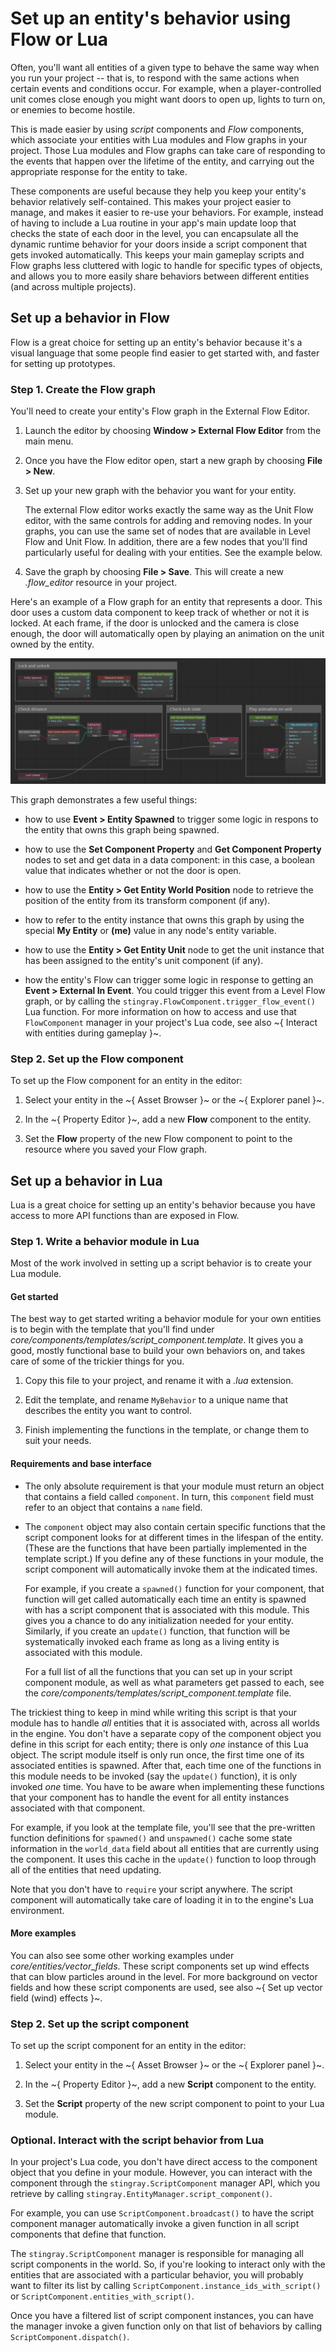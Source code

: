 # Set up an entity's behavior using Flow or Lua

Often, you'll want all entities of a given type to behave the same way when you run your project -- that is, to respond with the same actions when certain events and conditions occur. For example, when a player-controlled unit comes close enough you might want doors to open up, lights to turn on, or enemies to become hostile.

This is made easier by using *script* components and *Flow* components, which associate your entities with Lua modules and Flow graphs in your project. Those Lua modules and Flow graphs can take care of responding to the events that happen over the lifetime of the entity, and carrying out the appropriate response for the entity to take.

These components are useful because they help you keep your entity's behavior relatively self-contained. This makes your project easier to manage, and makes it easier to re-use your behaviors. For example, instead of having to include a Lua routine in your app's main update loop that checks the state of each door in the level, you can encapsulate all the dynamic runtime behavior for your doors inside a script component that gets invoked automatically. This keeps your main gameplay scripts and Flow graphs less cluttered with logic to handle for specific types of objects, and allows you to more easily share behaviors between different entities (and across multiple projects).

## Set up a behavior in Flow

Flow is a great choice for setting up an entity's behavior because it's a visual language that some people find easier to get started with, and faster for setting up prototypes.

### Step 1. Create the Flow graph

You'll need to create your entity's Flow graph in the External Flow Editor.

1.	Launch the editor by choosing **Window > External Flow Editor** from the main menu.

2.	Once you have the Flow editor open, start a new graph by choosing **File > New**.

3.	Set up your new graph with the behavior you want for your entity.

	The external Flow editor works exactly the same way as the Unit Flow editor, with the same controls for adding and removing nodes. In your graphs, you can use the same set of nodes that are available in Level Flow and Unit Flow. In addition, there are a few nodes that you'll find particularly useful for dealing with your entities. See the example below.

4.	Save the graph by choosing **File > Save**. This will create a new *.flow_editor* resource in your project.

Here's an example of a Flow graph for an entity that represents a door. This door uses a custom data component to keep track of whether or not it is locked. At each frame, if the door is unlocked and the camera is close enough, the door will automatically open by playing an animation on the unit owned by the entity.

![Sample entity Flow graph](../images/entity_flow_example.png)

This graph demonstrates a few useful things:

-	how to use **Event > Entity Spawned** to trigger some logic in respons to the entity that owns this graph being spawned.

-	how to use the **Set Component Property** and **Get Component Property** nodes to set and get data in a data component: in this case, a boolean value that indicates whether or not the door is open.

-	how to use the **Entity > Get Entity World Position** node to retrieve the position of the entity from its transform component (if any).

-	how to refer to the entity instance that owns this graph by using the special **My Entity** or **(me)** value in any node's entity variable.

-	how to use the **Entity > Get Entity Unit** node to get the unit instance that has been assigned to the entity's unit component (if any).

-	how the entity's Flow can trigger some logic in response to getting an **Event > External In Event**. You could trigger this event from a Level Flow graph, or by calling the `stingray.FlowComponent.trigger_flow_event()` Lua function. For more information on how to access and use that `FlowComponent` manager in your project's Lua code, see also ~{ Interact with entities during gameplay }~.

### Step 2. Set up the Flow component

To set up the Flow component for an entity in the editor:

1.	Select your entity in the ~{ Asset Browser }~ or the ~{ Explorer panel }~.

2.	In the ~{ Property Editor }~, add a new **Flow** component to the entity.

3.	Set the **Flow** property of the new Flow component to point to the resource where you saved your Flow graph.

## Set up a behavior in Lua

Lua is a great choice for setting up an entity's behavior because you have access to more API functions than are exposed in Flow.

### Step 1. Write a behavior module in Lua

Most of the work involved in setting up a script behavior is to create your Lua module.

#### Get started

The best way to get started writing a behavior module for your own entities is to begin with the template that you'll find under *core/components/templates/script_component.template*. It gives you a good, mostly functional base to build your own behaviors on, and takes care of some of the trickier things for you.

1.	Copy this file to your project, and rename it with a *.lua* extension.

2.	Edit the template, and rename `MyBehavior` to a unique name that describes the entity you want to control.

3.	Finish implementing the functions in the template, or change them to suit your needs.

#### Requirements and base interface

-	The only absolute requirement is that your module must return an object that contains a field called `component`. In turn, this `component` field must refer to an object that contains a `name` field.

-	The `component` object may also contain certain specific functions that the script component looks for at different times in the lifespan of the entity. (These are the functions that have been partially implemented in the template script.) If you define any of these functions in your module, the script component will automatically invoke them at the indicated times.

	For example, if you create a `spawned()` function for your component, that function will get called automatically each time an entity is spawned with has a script component that is associated with this module. This gives you a chance to do any initialization needed for your entity. Similarly, if you create an `update()` function, that function will be systematically invoked each frame as long as a living entity is associated with this module.

	For a full list of all the functions that you can set up in your script component module, as well as what parameters get passed to each, see the *core/components/templates/script_component.template* file.

The trickiest thing to keep in mind while writing this script is that your module has to handle *all* entities that it is associated with, across all worlds in the engine. You don't have a separate copy of the component object you define in this script for each entity; there is only *one* instance of this Lua object. The script module itself is only run once, the first time one of its associated entities is spawned. After that, each time one of the functions in this module needs to be invoked (say the `update()` function), it is only invoked *one* time. You have to be aware when implementing these functions that your component has to handle the event for all entity instances associated with that component.

For example, if you look at the template file, you'll see that the pre-written function definitions for `spawned()` and `unspawned()` cache some state information in the `world_data` field about all entities that are currently using the component. It uses this cache in the `update()` function to loop through all of the entities that need updating.

Note that you don't have to `require` your script anywhere. The script component will automatically take care of loading it in to the engine's Lua environment.

#### More examples

You can also see some other working examples under *core/entities/vector_fields*. These script components set up wind effects that can blow particles around in the level. For more background on vector fields and how these script components are used, see also ~{ Set up vector field (wind) effects }~.

### Step 2. Set up the script component

To set up the script component for an entity in the editor:

1.	Select your entity in the ~{ Asset Browser }~ or the ~{ Explorer panel }~.

2.	In the ~{ Property Editor }~, add a new **Script** component to the entity.

3.	Set the **Script** property of the new script component to point to your Lua module.

### Optional. Interact with the script behavior from Lua

In your project's Lua code, you don't have direct access to the component object that you define in your module. However, you can interact with the component through the `stingray.ScriptComponent` manager API, which you retrieve by calling `stingray.EntityManager.script_component()`.

For example, you can use `ScriptComponent.broadcast()` to have the script component manager automatically invoke a given function in all script components that define that function.

The `stingray.ScriptComponent` manager is responsible for managing all script components in the world. So, if you're looking to interact only with the entities that are associated with a particular behavior, you will probably want to filter its list by calling `ScriptComponent.instance_ids_with_script()` or `ScriptComponent.entities_with_script()`.

Once you have a filtered list of script component instances, you can have the manager invoke a given function only on that list of behaviors by calling `ScriptComponent.dispatch()`.
